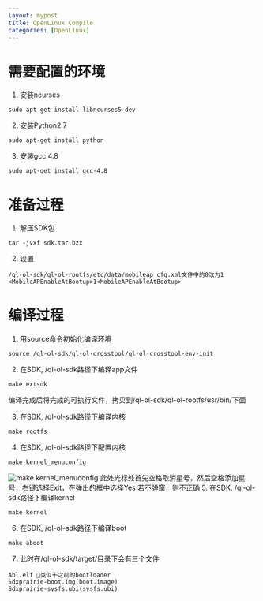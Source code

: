 ```yaml
---
layout: mypost
title: OpenLinux Compile
categories: [OpenLinux]
---
```


# 需要配置的环境
1. 安装ncurses
```
sudo apt-get install libncurses5-dev
```
2. 安装Python2.7
```
sudo apt-get install python
```
3. 安装gcc 4.8
```
sudo apt-get install gcc-4.8
```

# 准备过程
1. 解压SDK包
```
tar -jvxf sdk.tar.bzx
```
2. 设置
```
/ql-ol-sdk/ql-ol-rootfs/etc/data/mobileap_cfg.xml文件中的0改为1
<MobileAPEnableAtBootup>1<MobileAPEnableAtBootup>
```
# 编译过程
1. 用source命令初始化编译环境
```
source /ql-ol-sdk/ql-ol-crosstool/ql-ol-crosstool-env-init
```
2. 在SDK, /ql-ol-sdk路径下编译app文件
```
make extsdk
```
编译完成后将完成的可执行文件，拷贝到/ql-ol-sdk/ql-ol-rootfs/usr/bin/下面

3. 在SDK, /ql-ol-sdk路径下编译内核
```
make rootfs
```
4. 在SDK, /ql-ol-sdk路径下配置内核
```
make kernel_menuconfig
```
![make kernel_menuconfig](https://github.com/aoeivu/aoeivu.github.io/tree/master/posts/2019/11/25/makekernel_menuconfig.jpg)
此处光标处首先空格取消星号，然后空格添加星号，右键选择Exit，在弹出的框中选择Yes
若不弹窗，则不正确
5. 在SDK, /ql-ol-sdk路径下编译kernel
```
make kernel
```
6. 在SDK, /ql-ol-sdk路径下编译boot
```
make aboot
```
7. 此时在/ql-ol-sdk/target/目录下会有三个文件
```
Abl.elf 类似于之前的bootloader
Sdxprairie-boot.img(boot.image)
Sdxprairie-sysfs.ubi(sysfs.ubi)
```